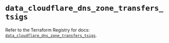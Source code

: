 # `data_cloudflare_dns_zone_transfers_tsigs`

Refer to the Terraform Registry for docs: [`data_cloudflare_dns_zone_transfers_tsigs`](https://registry.terraform.io/providers/cloudflare/cloudflare/5.10.0/docs/data-sources/dns_zone_transfers_tsigs).
